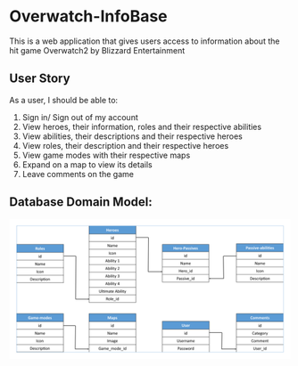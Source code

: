 # Overwatch-InfoBase

This is a web application that gives users access to information about the hit game Overwatch2 by Blizzard Entertainment

## User Story

As a user, I should be able to:
1. Sign in/ Sign out of my account
1. View heroes, their information, roles and their respective abilities
2. View abilities, their descriptions and their respective heroes
3. View roles, their description and their respective heroes
4. View game modes with their respective maps
5. Expand on a map to view its details
6. Leave comments on the game

## Database Domain Model:

![Database domain image](/images/domain.png)

